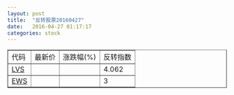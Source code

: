 ```yaml
---
layout: post
title:  "反转股票20160427"
date:   2016-04-27 01:17:17
categories: stock
---
```


<script type="text/javascript">
var stockList = []
stockList.push('gb_lvs');
stockList.push('gb_ews');
</script>

<table border="1">
 <tr>
 <td>代码</td>
  <td>最新价</td>
  <td>涨跌幅(%)</td>
 <td>反转指数</td>
</tr>
  <tr id="lvs"><td><a href="http://stock.finance.sina.com.cn/usstock/quotes/LVS.html" target="_blank">LVS</a></td><td></td><td></td><td>4.062</td></tr>
  <tr id="ews"><td><a href="http://stock.finance.sina.com.cn/usstock/quotes/EWS.html" target="_blank">EWS</a></td><td></td><td></td><td>3</td></tr>
</table>
